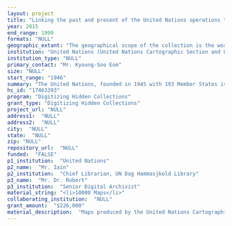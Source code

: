 ```yaml
--- 
layout: project 
title: "Linking the past and present of the United Nations operations through maps"
year: 2015
end_range: 1999
formats: "NULL"
geographic_extant: "The geographical scope of the collection is the world, as the United Nations has been operating at the global scale from its initial establishment in 1945. The earliest of these maps dealt with the creation of new countries as they became independent, especially in the regions of Africa and Asia."
institution: "United Nations (United Nations Cartographic Section and United Nations HammarskjÃ¶ld Library)"
institution_type: "NULL"
primary_contact: "Mr. Kyoung-Soo Eom"
size: "NULL"
start_range: "1946"
summary: "The United Nations, founded in 1945 with 193 Member States is guided by the purposes and principles in its founding Charter, taking action on issues confronting humanity. The United Nations Secretariat has been providing the international community with information relating to its activities including maps of areas where they have been operating. The purpose of this project is to develop a comprehensive inventory, catalogue, digitize, and increase the accessibility of the maps produced by the United Nations since its establishment for the international community."
hc_id: "17463393"
program: "Digitizing Hidden Collections"
grant_type: "Digitizing Hidden Collections"
project_url: "NULL"
address1:  "NULL"
address2:  "NULL"
city:  "NULL"
state:  "NULL"
zip: "NULL"
repository_url:  "NULL"
funded:  "FALSE"
p1_institution:  "United Nations"
p2_name:  "Mr. Iain"
p2_institution:  "Chief Librarian, UN Dag Hammasjkold Library"
p3_name:  "Mr. Dr. Robert"
p3_institution:  "Senior Digital Archivist"
material_string: "<li>10000 Maps</li>"
collaborating_institution:  "NULL"
grant_amount:  "$226,000"
material_description:  "Maps produced by the United Nations Cartographic Section are small scale profile maps, deployment maps, and thematic maps that have been used by the United Nations Principal Organs, such as the Security Council or General Assembly, through attachment to official United Nations documents. Based on requests, large scale maps related to international conflict resolutions carried out by the United Nations have also been manually produced through the years. As the maps are hand-drawn manuscripts produced between 1946 and 1999, distribution of these maps was limited due to limited information and communications technology. These hand drawn manuscripts have not been digitized, except in limited individual cases, when copies of specific maps have been requested by scholars or diplomats to carry out their research. Due to an organizational change in 2000, the functions dealing with map production and map collection were separated and hence, today, whilst the Cartographic Section provides the most current maps available on their website (www.un.org/gis), all other maps are provided by the United Nations Dag Hammarskjold Library (http://www.un.org/Depts/dhl/), but not necessarily online as the Library is still in the process of implementing a repository server for online dissemination. Upon completion of the proposed digitization and cataloguing, the collection of hand-drawn maps will be publicly disseminated online by the Library through the new server. \n\nSmall scale profile maps illustrate the geopolitical developments of the world, especially in the regions of Africa, Asia, Latin America, and the Caribbean, as many of the countries in these regions claimed self-determination and became independent during the 1950s and 1960s. Small scale deployment maps illustrate the conflict resolution efforts carried out by the United Nations and the Member States through their contribution of troops and police forces to these mission areas."
---
```

